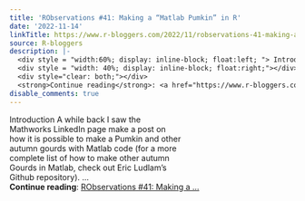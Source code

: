 ```yaml
---
title: 'RObservations #41: Making a “Matlab Pumkin” in R'
date: '2022-11-14'
linkTitle: https://www.r-bloggers.com/2022/11/robservations-41-making-a-matlab-pumkin-in-r/
source: R-bloggers
description: |-
  <div style = "width:60%; display: inline-block; float:left; "> Introduction A while back I saw the Mathworks LinkedIn page make a post on how it is possible to make a Pumkin and other autumn gourds with Matlab code (for a more complete list of how to make other autumn Gourds in Matlab, check out Eric Ludlam’s Github repository). ...</div>
  <div style = "width: 40%; display: inline-block; float:right;"></div>
  <div style="clear: both;"></div>
  <strong>Continue reading</strong>: <a href="https://www.r-bloggers.com/2022/11/robservations-41-making-a-matlab-pumkin-in-r/">RObservations #41: Making a ...
disable_comments: true
---
```

<div style = "width:60%; display: inline-block; float:left; "> Introduction A while back I saw the Mathworks LinkedIn page make a post on how it is possible to make a Pumkin and other autumn gourds with Matlab code (for a more complete list of how to make other autumn Gourds in Matlab, check out Eric Ludlam’s Github repository). ...</div>
<div style = "width: 40%; display: inline-block; float:right;"></div>
<div style="clear: both;"></div>
<strong>Continue reading</strong>: <a href="https://www.r-bloggers.com/2022/11/robservations-41-making-a-matlab-pumkin-in-r/">RObservations #41: Making a ...